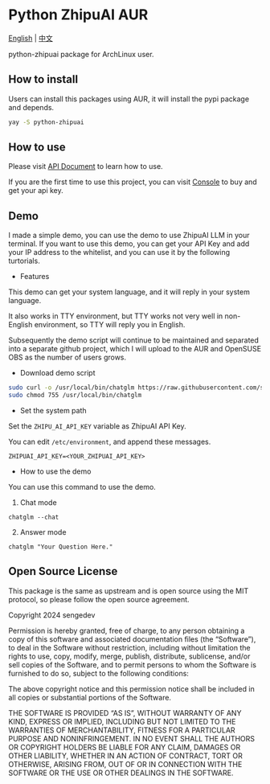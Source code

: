 # Python ZhipuAI AUR

[English](README.md) | [中文](README-cn.md)

python-zhipuai package for ArchLinux user.

## How to install

Users can install this packages using AUR, it will install the pypi package and depends.

```bash
yay -S python-zhipuai
```

## How to use

Please visit [API Document](https://open.bigmodel.cn/dev/howuse/introduction) to learn how to use.

If you are the first time to use this project, you can visit [Console](https://open.bigmodel.cn/overview) to buy and get your api key.

## Demo

I made a simple demo, you can use the demo to use ZhipuAI LLM in your terminal. If you want to use this demo, you can get your API Key and add your IP address to the whitelist, and you can use it by the following turtorials.

- Features

This demo can get your system language, and it will reply in your system language.

It also works in TTY environment, but TTY works not very well in non-English environment, so TTY will reply you in English.

Subsequently the demo script will continue to be maintained and separated into a separate github project, which I will upload to the AUR and OpenSUSE OBS as the number of users grows.

- Download demo script

```bash
sudo curl -o /usr/local/bin/chatglm https://raw.githubusercontent.com/sengedev/python-zhipuai-aur/main/chatglm
sudo chmod 755 /usr/local/bin/chatglm
```

- Set the system path

Set the `ZHIPU_AI_API_KEY` variable as ZhipuAI API Key.

You can edit `/etc/environment`, and append these messages.
```
ZHIPUAI_API_KEY=<YOUR_ZHIPUAI_API_KEY>
```

- How to use the demo

You can use this command to use the demo.

1. Chat mode
```
chatglm --chat
```

2. Answer mode
```
chatglm "Your Question Here."
```

## Open Source License


This package is the same as upstream and is open source using the MIT protocol, so please follow the open source agreement.

Copyright 2024 sengedev

Permission is hereby granted, free of charge, to any person obtaining a copy of this software and associated documentation files (the “Software”), to deal in the Software without restriction, including without limitation the rights to use, copy, modify, merge, publish, distribute, sublicense, and/or sell copies of the Software, and to permit persons to whom the Software is furnished to do so, subject to the following conditions:

The above copyright notice and this permission notice shall be included in all copies or substantial portions of the Software.

THE SOFTWARE IS PROVIDED “AS IS”, WITHOUT WARRANTY OF ANY KIND, EXPRESS OR IMPLIED, INCLUDING BUT NOT LIMITED TO THE WARRANTIES OF MERCHANTABILITY, FITNESS FOR A PARTICULAR PURPOSE AND NONINFRINGEMENT. IN NO EVENT SHALL THE AUTHORS OR COPYRIGHT HOLDERS BE LIABLE FOR ANY CLAIM, DAMAGES OR OTHER LIABILITY, WHETHER IN AN ACTION OF CONTRACT, TORT OR OTHERWISE, ARISING FROM, OUT OF OR IN CONNECTION WITH THE SOFTWARE OR THE USE OR OTHER DEALINGS IN THE SOFTWARE.
